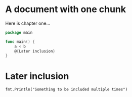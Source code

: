 # A document with one chunk

Here is chapter one...

``` chapter-one.go
package main

func main() {
    a < b
    @{Later inclusion}
}
```

# Later inclusion<a name="later-inclusion"></a>

``` Later inclusion
fmt.Println("Something to be included multiple times")
```
